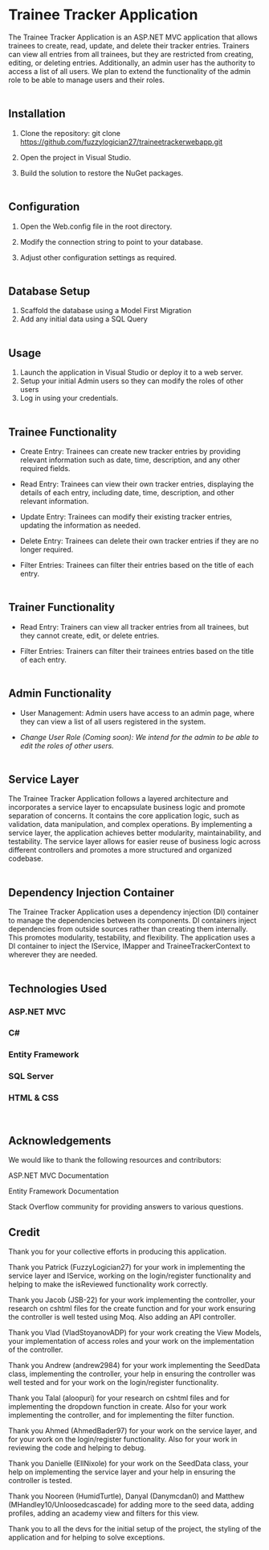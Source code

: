 # Trainee Tracker Application

The Trainee Tracker Application is an ASP.NET MVC application that allows trainees to create, read, update, and delete their tracker entries. Trainers can view all entries from all trainees, but they are restricted from creating, editing, or deleting entries. Additionally, an admin user has the authority to access a list of all users. We plan to extend the functionality of the admin role to be able to manage users and their roles.
<br></br>

## Installation
1. Clone the repository: git clone https://github.com/fuzzylogician27/traineetrackerwebapp.git

2. Open the project in Visual Studio.

3. Build the solution to restore the NuGet packages.
<br></br>

## Configuration
1. Open the Web.config file in the root directory.

2. Modify the connection string to point to your database.

3. Adjust other configuration settings as required.
<br></br>

## Database Setup
1. Scaffold the database using a Model First Migration
2. Add any initial data using a SQL Query
<br></br>

## Usage
1. Launch the application in Visual Studio or deploy it to a web server.
2. Setup your initial Admin users so they can modify the roles of other users
3. Log in using your credentials.
<br></br>

## Trainee Functionality
- Create Entry: Trainees can create new tracker entries by providing relevant information such as date, time, description, and any other required fields.

- Read Entry: Trainees can view their own tracker entries, displaying the details of each entry, including date, time, description, and other relevant information.

- Update Entry: Trainees can modify their existing tracker entries, updating the information as needed.

- Delete Entry: Trainees can delete their own tracker entries if they are no longer required.

- Filter Entries: Trainees can filter their entries based on the title of each entry.
<br></br>

## Trainer Functionality
- Read Entry: Trainers can view all tracker entries from all trainees, but they cannot create, edit, or delete entries.

- Filter Entries: Trainers can filter their trainees entries based on the title of each entry.
<br></br>

## Admin Functionality
- User Management: Admin users have access to an admin page, where they can view a list of all users registered in the system. 

- *Change User Role (Coming soon): We intend for the admin to be able to edit the roles of other users.*
<br></br>

## Service Layer
The Trainee Tracker Application follows a layered architecture and incorporates a service layer to encapsulate business logic and promote separation of concerns. It contains the core application logic, such as validation, data manipulation, and complex operations. By implementing a service layer, the application achieves better modularity, maintainability, and testability. The service layer allows for easier reuse of business logic across different controllers and promotes a more structured and organized codebase.
<br></br>

## Dependency Injection Container
The Trainee Tracker Application uses a dependency injection (DI) container to manage the dependencies between its components. DI containers  inject dependencies from outside sources rather than creating them internally. This promotes modularity, testability, and flexibility. The application uses a DI container to inject the IService, IMapper and TraineeTrackerContext to wherever they are needed.
<br></br>

## Technologies Used
### ASP.NET MVC

### C#

### Entity Framework

### SQL Server

### HTML & CSS
<br>

## Acknowledgements
We would like to thank the following resources and contributors:

ASP.NET MVC Documentation

Entity Framework Documentation

Stack Overflow community for providing answers to various questions.

## Credit
Thank you for your collective efforts in producing this application.

Thank you Patrick (FuzzyLogician27) for your work in implementing the service layer and IService, working on the login/register functionality and helping to make the isReviewed functionality work correctly.

Thank you Jacob (JSB-22) for your work implementing the controller, your research on cshtml files for the create function and for your work ensuring the controller is well tested using Moq. Also adding an API controller.

Thank you Vlad (VladStoyanovADP) for your work creating the View Models, your implementation of access roles and your work on the implementation of the controller.

Thank you Andrew (andrew2984) for your work implementing the SeedData class, implementing the controller, your help in ensuring the controller was well tested and for your work on the login/register functionality.

Thank you Talal (aloopuri) for your research on cshtml files and for implementing the dropdown function in create. Also for your work implementing the controller, and for implementing the filter function.

Thank you Ahmed (AhmedBader97) for your work on the service layer, and for your work on the login/register functionality. Also for your work in reviewing the code and helping to debug.

Thank you Danielle (EllNixole) for your work on the SeedData class, your help on implementing the service layer and your help in ensuring the controller is tested.

Thank you Nooreen (HumidTurtle), Danyal (Danymcdan0) and Matthew (MHandley10/Unloosedcascade) for adding more to the seed data, adding profiles, adding an academy view and filters for this view.

Thank you to all the devs for the initial setup of the project, the styling of the application and for helping to solve exceptions.

